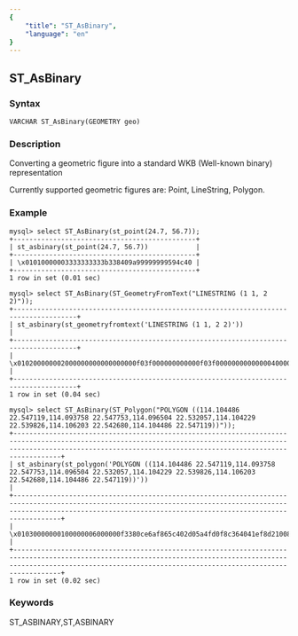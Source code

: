 ```yaml
---
{
    "title": "ST_AsBinary",
    "language": "en"
}
---
```


<!-- 
Licensed to the Apache Software Foundation (ASF) under one
or more contributor license agreements.  See the NOTICE file
distributed with this work for additional information
regarding copyright ownership.  The ASF licenses this file
to you under the Apache License, Version 2.0 (the
"License"); you may not use this file except in compliance
with the License.  You may obtain a copy of the License at

  http://www.apache.org/licenses/LICENSE-2.0

Unless required by applicable law or agreed to in writing,
software distributed under the License is distributed on an
"AS IS" BASIS, WITHOUT WARRANTIES OR CONDITIONS OF ANY
KIND, either express or implied.  See the License for the
specific language governing permissions and limitations
under the License.
-->

## ST_AsBinary

### Syntax

`VARCHAR ST_AsBinary(GEOMETRY geo)`

### Description

Converting a geometric figure into a standard WKB (Well-known binary) representation

Currently supported geometric figures are: Point, LineString, Polygon.

### Example

```
mysql> select ST_AsBinary(st_point(24.7, 56.7));
+----------------------------------------------+
| st_asbinary(st_point(24.7, 56.7))            |
+----------------------------------------------+
| \x01010000003333333333b338409a99999999594c40 |
+----------------------------------------------+
1 row in set (0.01 sec)

mysql> select ST_AsBinary(ST_GeometryFromText("LINESTRING (1 1, 2 2)"));
+--------------------------------------------------------------------------------------+
| st_asbinary(st_geometryfromtext('LINESTRING (1 1, 2 2)'))                            |
+--------------------------------------------------------------------------------------+
| \x010200000002000000000000000000f03f000000000000f03f00000000000000400000000000000040 |
+--------------------------------------------------------------------------------------+
1 row in set (0.04 sec)

mysql> select ST_AsBinary(ST_Polygon("POLYGON ((114.104486 22.547119,114.093758 22.547753,114.096504 22.532057,114.104229 22.539826,114.106203 22.542680,114.104486 22.547119))"));
+------------------------------------------------------------------------------------------------------------------------------------------------------------------------------------------------------------------------------+
| st_asbinary(st_polygon('POLYGON ((114.104486 22.547119,114.093758 22.547753,114.096504 22.532057,114.104229 22.539826,114.106203 22.542680,114.104486 22.547119))'))                                                         |
+------------------------------------------------------------------------------------------------------------------------------------------------------------------------------------------------------------------------------+
| \x01030000000100000006000000f3380ce6af865c402d05a4fd0f8c364041ef8d2100865c403049658a398c3640b9fb1c1f2d865c409d9b36e334883640de921cb0ab865c40cf876709328a36402cefaa07cc865c407b319413ed8a3640f3380ce6af865c402d05a4fd0f8c3640 |
+------------------------------------------------------------------------------------------------------------------------------------------------------------------------------------------------------------------------------+
1 row in set (0.02 sec)

```
### Keywords
ST_ASBINARY,ST,ASBINARY
